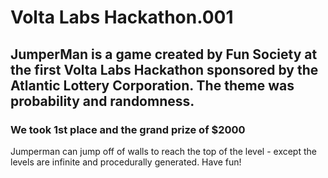 # Volta Labs Hackathon.001

## JumperMan is a game created by Fun Society at the first Volta Labs Hackathon sponsored by the Atlantic Lottery Corporation. The theme was probability and randomness.
### We took 1st place and the grand prize of $2000

Jumperman can jump off of walls to reach the top of the level - except the levels are infinite and procedurally generated. Have fun!
